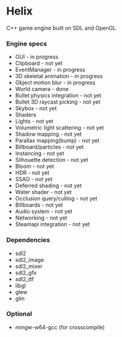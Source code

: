 # Helix
C++ game engine built on SDL and OpenGL

### Engine specs
* GUI - in progress
 * Clipboard - not yet
* EventManager - in progress
* 3D skeletal animation - in progress
 * Object motion blur - in progress
* World camera - done
* Bullet physics integration - not yet
 *  Bullet 3D raycast picking - not yet
* Skybox - not yet
* Shaders
 * Lights - not yet
 * Volumetric light scattering - not yet
 * Shadow mapping - not yet
 * Parallax mapping(bump) - not yet
 * Billboard/particles - not yet
 * Instancing - not yet
 * Silhouette detection - not yet
 * Bloom - not yet
 * HDR - not yet
 * SSAO - not yet
 * Deferred shading - not yet
 * Water shader - not yet
 * Occlusion query/culling - not yet
 * Billboards - not yet
* Audio system - not yet
* Networking - not yet
* Steamapi integration - not yet

### Dependencies
* sdl2
* sdl2_image
* sdl2_mixer
* sdl2_gfx
* sdl2_ttf
* libgl
* glew
* glm

### Optional
* mingw-w64-gcc (for crosscompile)
